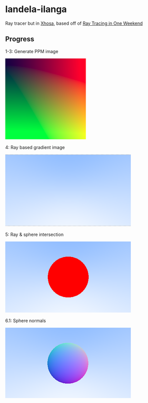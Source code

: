 # landela-ilanga

Ray tracer but in [Xhosa](https://translate.google.com/?sl=xh&tl=en&text=landela%20ilanga&op=translate), based off of [Ray Tracing in One Weekend](https://raytracing.github.io/books/RayTracingInOneWeekend.html)

## Progress

1-3: Generate PPM image

![1-3: Basic PPM image](./images/ppmimage.png)

4: Ray based gradient image

![4 Ray based gradient](./images/ray_image.png)

5: Ray & sphere intersection

![5 Ray sphere intersection](./images/ray_sphere_image.png)

6.1: Sphere normals

![6.1 Sphere normals](./images/sphere_normals.png)
